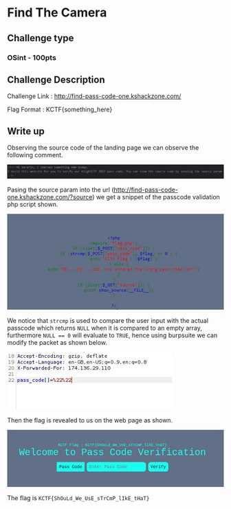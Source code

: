 # Find The Camera

## Challenge type

### OSint - 100pts

## Challenge Description

Challenge Link : http://find-pass-code-one.kshackzone.com/

Flag Format : KCTF{something_here}

## Write up

Observing the source code of the landing page we can observe the following comment.

![index source code](res/index_source.jpg)

Pasing the source param into the url (<http://find-pass-code-one.kshackzone.com/?source>) we get a snippet of the passcode validation php script shown.

![php passcode validation script](res/validation_script.jpg)

We notice that `strcmp` is used to compare the user input with the actual passcode which returns `NULL` when it is compared to an
empty array, furthermore `NULL == 0` will evaluate to `TRUE`, hence using burpsuite we can modify the packet as shown below.

![modified packet](res/modified_packet.jpg)

Then the flag is revealed to us on the web page as shown.

![flag](res/flag.jpg)

The flag is  `KCTF{ShOuLd_We_UsE_sTrCmP_lIkE_tHaT}`